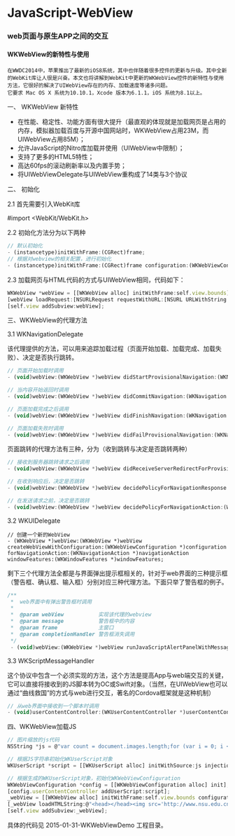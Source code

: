 # JavaScript-WebView
### web页面与原生APP之间的交互

#### WKWebView的新特性与使用

    在WWDC2014中，苹果推出了最新的iOS8系统，其中也伴随着很多控件的更新与升级。其中全新的WebKit库让人很是兴奋。本文也将讲解到WebKit中更新的WKWebView控件的新特性与使用方法，它很好的解决了UIWebView存在的内存、加载速度等诸多问题。
    它要求 Mac OS X 系统为10.10.1，Xcode 版本为6.1.1，iOS 系统为8.1以上。

一、 WKWebView 新特性
   * 在性能、稳定性、功能方面有很大提升（最直观的体现就是加载网页是占用的内存，模拟器加载百度与开源中国网站时，WKWebView占用23M，而UIWebView占用85M）；
   * 允许JavaScript的Nitro库加载并使用（UIWebView中限制）；
   * 支持了更多的HTML5特性；
   * 高达60fps的滚动刷新率以及内置手势；
   * 将UIWebViewDelegate与UIWebView重构成了14类与3个协议

二、 初始化

2.1 首先需要引入WebKit库

#import <WebKit/WebKit.h>

2.2 初始化方法分为以下两种
```javascript
// 默认初始化
- (instancetype)initWithFrame:(CGRect)frame;
// 根据对webview的相关配置，进行初始化
- (instancetype)initWithFrame:(CGRect)frame configuration:(WKWebViewConfiguration *)configuration NS_DESIGNATED_INITIALIZER;
```

2.3 加载网页与HTML代码的方式与UIWebView相同，代码如下：
```javascript
WKWebView *webView = [[WKWebView alloc] initWithFrame:self.view.bounds];
[webView loadRequest:[NSURLRequest requestWithURL:[NSURL URLWithString:@"http://www.baidu.com"]]];
[self.view addSubview:webView];
```

三、WKWebView的代理方法

3.1 WKNavigationDelegate

该代理提供的方法，可以用来追踪加载过程（页面开始加载、加载完成、加载失败）、决定是否执行跳转。

```javascript
// 页面开始加载时调用
- (void)webView:(WKWebView *)webView didStartProvisionalNavigation:(WKNavigation *)navigation;

// 当内容开始返回时调用
- (void)webView:(WKWebView *)webView didCommitNavigation:(WKNavigation *)navigation;

// 页面加载完成之后调用
- (void)webView:(WKWebView *)webView didFinishNavigation:(WKNavigation *)navigation;

// 页面加载失败时调用
- (void)webView:(WKWebView *)webView didFailProvisionalNavigation:(WKNavigation *)navigation;
```

页面跳转的代理方法有三种，分为（收到跳转与决定是否跳转两种）

```javascript
// 接收到服务器跳转请求之后调用
- (void)webView:(WKWebView *)webView didReceiveServerRedirectForProvisionalNavigation:(WKNavigation *)navigation;

// 在收到响应后，决定是否跳转
- (void)webView:(WKWebView *)webView decidePolicyForNavigationResponse:(WKNavigationResponse *)navigationResponse decisionHandler:(void (^)(WKNavigationResponsePolicy))decisionHandler;

// 在发送请求之前，决定是否跳转
- (void)webView:(WKWebView *)webView decidePolicyForNavigationAction:(WKNavigationAction *)navigationAction decisionHandler:(void (^)(WKNavigationActionPolicy))decisionHandler;
```

3.2 WKUIDelegate

```javascirpt
// 创建一个新的WebView
- (WKWebView *)webView:(WKWebView *)webView createWebViewWithConfiguration:(WKWebViewConfiguration *)configuration forNavigationAction:(WKNavigationAction *)navigationAction windowFeatures:(WKWindowFeatures *)windowFeatures;
```

剩下三个代理方法全都是与界面弹出提示框相关的，针对于web界面的三种提示框（警告框、确认框、输入框）分别对应三种代理方法。下面只举了警告框的例子。

```javascript
/** 
 *  web界面中有弹出警告框时调用 
 *
 *  @param webView           实现该代理的webview 
 *  @param message           警告框中的内容 
 *  @param frame             主窗口 
 *  @param completionHandler 警告框消失调用 
 */
 - (void)webView:(WKWebView *)webView runJavaScriptAlertPanelWithMessage:(NSString *)message initiatedByFrame:(void (^)())completionHandler;
```

3.3 WKScriptMessageHandler

这个协议中包含一个必须实现的方法，这个方法是提高App与web端交互的关键，它可以直接将接收到的JS脚本转为OC或Swift对象。（当然，在UIWebView也可以通过“曲线救国”的方式与web进行交互，著名的Cordova框架就是这种机制）

```javascript
// 从web界面中接收到一个脚本时调用
- (void)userContentController:(WKUserContentController *)userContentController didReceiveScriptMessage:(WKScriptMessage *)message;
```

四、WKWebView加载JS

```javascript
// 图片缩放的js代码
NSString *js = @"var count = document.images.length;for (var i = 0; i < count; i++) {var image = document.images[i];image.style.width=320;};window.alert('找到' + count + '张图');";

// 根据JS字符串初始化WKUserScript对象
WKUserScript *script = [[WKUserScript alloc] initWithSource:js injectionTime:WKUserScriptInjectionTimeAtDocumentEnd forMainFrameOnly:YES];

// 根据生成的WKUserScript对象，初始化WKWebViewConfiguration
WKWebViewConfiguration *config = [[WKWebViewConfiguration alloc] init];
[config.userContentController addUserScript:script];
_webView = [[WKWebView alloc] initWithFrame:self.view.bounds configuration:config];
[_webView loadHTMLString:@"<head></head><img src='http://www.nsu.edu.cn/v/2014v3/img/background/3.jpg' />"baseURL:nil];
[self.view addSubview:_webView];
```

具体的代码见 2015-01-31-WKWebViewDemo 工程目录。

